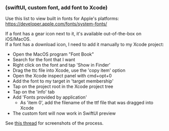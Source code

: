 ### (swiftUI, custom font, add font to Xcode)  
Use this list to view built in fonts for Apple's platforms:  
https://developer.apple.com/fonts/system-fonts/  
  
If a font has a gear icon next to it, it's available out-of-the-box on iOS/MacOS.  
If a font has a download icon, I need to add it manually to my Xcode project:  
  
* Open the MacOS program "Font Book"  
* Search for the font that I want  
* Right click on the font and tap 'Show in Finder'  
* Drag the ttc file into Xcode, use the 'copy item' option  
* Open the Xcode inspect panel with cmd+opt+0  
* Add the font to my target in 'target membership'  
* Tap on the project root in the Xcode project tree  
* Tap on the 'info' tab  
* Add 'Fonts provided by application'  
   * As 'item 0', add the filename of the ttf file that was dragged into Xcode  
* The custom font will now work in SwiftUI preview  
  
See [this thread](https://www.threads.net/t/Cujx_LEOS4e) for screenshots of the process.  
